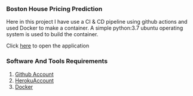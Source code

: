 ### Boston House Pricing Prediction
Here in this project I have use a CI & CD pipeline using  github actions and used Docker to make a container. A simple python:3.7 ubuntu operating system is used to build the container.<br> 

Click [here](https://house-price-prediction-docker.herokuapp.com) to open the application

### Software And Tools Requirements
1. [Github Account](https://github.com)
2. [HerokuAccount](https://heroku.com)
3. [Docker](https://www.docker.com/) 
 


